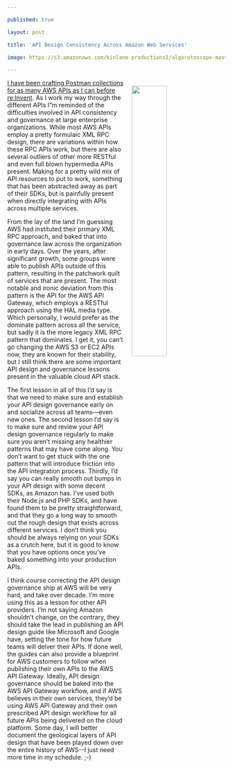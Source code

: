 ---
published: true
layout: post
title: 'API Design Consistency Across Amazon Web Services'
image: https://s3.amazonaws.com/kinlane-productions2/algorotoscope-master/scream-IMG_8494.jpg
---
<p><img style="padding: 15px;" src="https://s3.amazonaws.com/kinlane-productions2/algorotoscope-master/scream-IMG_8494.jpg" alt="" width="40%" align="right" /></p>
<p class="p1"><a href="https://github.com/api-evangelist/aws">I have been crafting Postman collections for as many AWS APIs as I can before re:Invent</a>. As I work my way through the different APIs I&rdquo;m reminded of the difficulties involved in API consistency and governance at large enterprise organizations. While most AWS APIs employ a pretty formulaic XML RPC design, there are variations within how these RPC APIs work, but there are also several outliers of other more RESTful and even full blown hypermedia APIs present. Making for a pretty wild mix of API resources to put to work, something that has been abstracted away as part of their SDKs, but is painfully present when directly integrating with APIs across multiple services.</p>
<p class="p1">From the lay of the land I&rsquo;m guessing AWS had instituted their primary XML RPC approach, and baked that into governance law across the organization in early days. Over the years, after significant growth, some groups were able to publish APIs outside of this pattern, resulting in the patchwork quilt of services that are present. The most notable and ironic deviation from this pattern is the API for the AWS API Gateway, which employs a RESTful approach using the HAL media type. Which personally, I would prefer as the dominate pattern across all the service, but sadly it is the more legacy XML RPC pattern that dominates. I get it, you can&rsquo;t go changing the AWS S3 or EC2 APIs now, they are known for their stability, but I still think there are some important API design and governance lessons present in the valuable cloud API stack.</p>
<p class="p2">The first lesson in all of this I&rsquo;d say is that we need to make sure and establish your API design governance early on and socialize across all teams&mdash;even new ones. The second lesson I&rsquo;d say is to make sure and review your API design governance regularly to make sure you aren&rsquo;t missing any healthier patterns that may have come along. You don&rsquo;t want to get stuck with the one pattern that will introduce friction into the API integration process. Thirdly, I&rsquo;d say you can really smooth out bumps in your API design with some decent SDKs, as Amazon has. I&rsquo;ve used both their Node.js and PHP SDKs, and have found them to be pretty straightforward, and that they go a long way to smooth out the rough design that exists across different services. I don&rsquo;t think you should be always relying on your SDKs as.a crutch here, but it is good to know that you have options once you&rsquo;ve baked something into your production APIs.</p>
<p class="p1">I think course correcting the API design governance ship at AWS will be very hard, and take over decade. I&rsquo;m more using this as a lesson for other API providers. I&rsquo;m not saying Amazon shouldn&rsquo;t change, on the contrary, they should take the lead in publishing an API design guide like Microsoft and Google have, setting the tone for how future teams will delver their APIs. If done well, the guides can also provide a blueprint for AWS customers to follow when publishing their own APIs to the AWS API Gateway. Ideally, API design governance should be baked into the AWS API Gateway workflow, and if AWS believes in their own services, they&rsquo;d be using AWS API Gateway and their own prescribed API design workflow for all future APIs being delivered on the cloud platform. Some day, I will better document the geological layers of API design that have been played down over the entire history of AWS--I just need more time in my schedule. ;-)</p>
